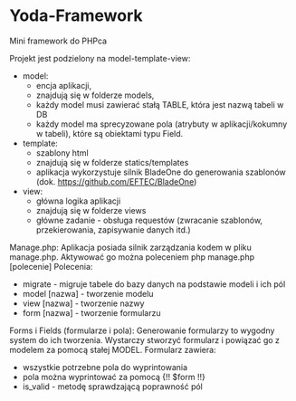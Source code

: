 # Yoda-Framework
Mini framework do PHPca

Projekt jest podzielony na model-template-view:
- model: 
    - encja aplikacji,
    - znajdują się w folderze models,
    - każdy model musi zawierać stałą TABLE, która jest nazwą tabeli w DB
    - każdy model ma sprecyzowane pola (atrybuty w aplikacji/kokumny w tabeli), które są obiektami typu Field. 
- template:
    - szablony html
    - znajdują się w folderze statics/templates
    - aplikacja wykorzystuje silnik BladeOne do generowania szablonów (dok. <a href="https://github.com/EFTEC/BladeOne">https://github.com/EFTEC/BladeOne</a>)
- view:
    - główna logika aplikacji
    - znajdują się w folderze views
    - główne zadanie - obsługa requestów (zwracanie szablonów, przekierowania, zapisywanie danych itd.)
    
    

Manage.php:
Aplikacja posiada silnik zarządzania kodem w pliku manage.php. Aktywować go można poleceniem php manage.php [polecenie]
Polecenia:
 - migrate - migruje tabele do bazy danych na podstawie modeli i ich pól
 - model [nazwa] - tworzenie modelu
 - view [nazwa] - tworzenie nazwy
 - form [nazwa] - tworzenie formularzu
 
 
 
Forms i Fields (formularze i pola):
Generowanie formularzy to wygodny system do ich tworzenia. Wystarczy stworzyć formularz i powiązać go z modelem za pomocą stałej MODEL.
Formularz zawiera:
- wszystkie potrzebne pola do wyprintowania
- pola można wyprintować za pomocą {!! $form !!}
- is_valid - metodę sprawdzającą poprawność pól
